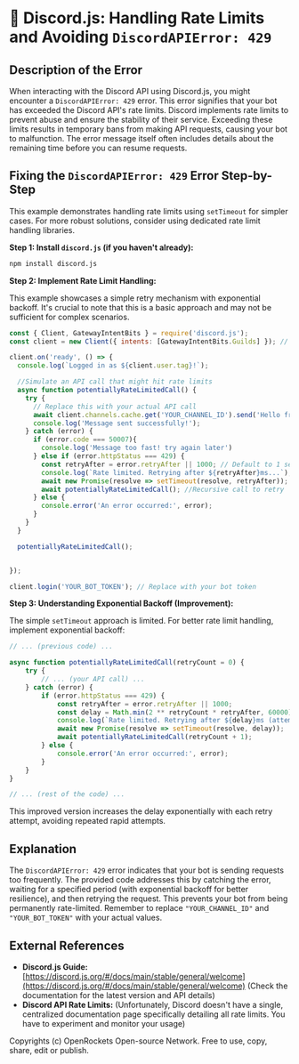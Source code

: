 # 🐞 Discord.js: Handling Rate Limits and Avoiding `DiscordAPIError: 429`


## Description of the Error

When interacting with the Discord API using Discord.js, you might encounter a `DiscordAPIError: 429` error. This error signifies that your bot has exceeded the Discord API's rate limits.  Discord implements rate limits to prevent abuse and ensure the stability of their service.  Exceeding these limits results in temporary bans from making API requests, causing your bot to malfunction.  The error message itself often includes details about the remaining time before you can resume requests.


## Fixing the `DiscordAPIError: 429` Error Step-by-Step

This example demonstrates handling rate limits using `setTimeout` for simpler cases.  For more robust solutions, consider using dedicated rate limit handling libraries.

**Step 1:  Install `discord.js` (if you haven't already):**

```bash
npm install discord.js
```

**Step 2: Implement Rate Limit Handling:**

This example showcases a simple retry mechanism with exponential backoff.  It's crucial to note that this is a basic approach and may not be sufficient for complex scenarios.

```javascript
const { Client, GatewayIntentBits } = require('discord.js');
const client = new Client({ intents: [GatewayIntentBits.Guilds] }); // Replace with your required intents

client.on('ready', () => {
  console.log(`Logged in as ${client.user.tag}!`);

  //Simulate an API call that might hit rate limits
  async function potentiallyRateLimitedCall() {
    try {
      // Replace this with your actual API call
      await client.channels.cache.get('YOUR_CHANNEL_ID').send('Hello from a potentially rate-limited bot!'); 
      console.log('Message sent successfully!');
    } catch (error) {
      if (error.code === 50007){
        console.log('Message too fast! try again later')
      } else if (error.httpStatus === 429) {
        const retryAfter = error.retryAfter || 1000; // Default to 1 second retry if not specified
        console.log(`Rate limited. Retrying after ${retryAfter}ms...`);
        await new Promise(resolve => setTimeout(resolve, retryAfter)); //Exponential backoff could be implemented here
        await potentiallyRateLimitedCall(); //Recursive call to retry
      } else {
        console.error('An error occurred:', error);
      }
    }
  }

  potentiallyRateLimitedCall();


});

client.login('YOUR_BOT_TOKEN'); // Replace with your bot token
```

**Step 3:  Understanding Exponential Backoff (Improvement):**

The simple `setTimeout` approach is limited.  For better rate limit handling, implement exponential backoff:

```javascript
// ... (previous code) ...

async function potentiallyRateLimitedCall(retryCount = 0) {
    try {
        // ... (your API call) ...
    } catch (error) {
        if (error.httpStatus === 429) {
            const retryAfter = error.retryAfter || 1000;
            const delay = Math.min(2 ** retryCount * retryAfter, 60000); // Cap delay at 60 seconds
            console.log(`Rate limited. Retrying after ${delay}ms (attempt ${retryCount + 1})...`);
            await new Promise(resolve => setTimeout(resolve, delay));
            await potentiallyRateLimitedCall(retryCount + 1);
        } else {
            console.error('An error occurred:', error);
        }
    }
}

// ... (rest of the code) ...
```
This improved version increases the delay exponentially with each retry attempt, avoiding repeated rapid attempts.


## Explanation

The `DiscordAPIError: 429` error indicates that your bot is sending requests too frequently.  The provided code addresses this by catching the error, waiting for a specified period (with exponential backoff for better resilience), and then retrying the request.  This prevents your bot from being permanently rate-limited.  Remember to replace `"YOUR_CHANNEL_ID"` and `"YOUR_BOT_TOKEN"` with your actual values.


## External References

* **Discord.js Guide:** [https://discord.js.org/#/docs/main/stable/general/welcome](https://discord.js.org/#/docs/main/stable/general/welcome)  (Check the documentation for the latest version and API details)
* **Discord API Rate Limits:**  (Unfortunately, Discord doesn't have a single, centralized documentation page specifically detailing all rate limits. You have to experiment and monitor your usage)


Copyrights (c) OpenRockets Open-source Network. Free to use, copy, share, edit or publish.

